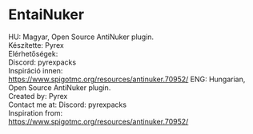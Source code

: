 # EntaiNuker
HU:
 Magyar, Open Source AntiNuker plugin. <br>
 Készítette: Pyrex <br>
 Elérhetőségek: <br>
  Discord: pyrexpacks <br>
 Inspiráció innen: <br>
  https://www.spigotmc.org/resources/antinuker.70952/
ENG:
 Hungarian, Open Source AntiNuker plugin. <br>
 Created by: Pyrex <br>
 Contact me at:
  Discord: pyrexpacks <br>
 Inspiration from: <br>
  https://www.spigotmc.org/resources/antinuker.70952/  
